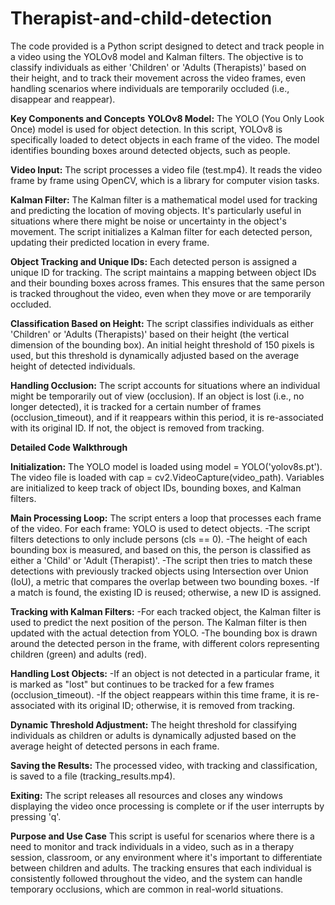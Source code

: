 # Therapist-and-child-detection
The code provided is a Python script designed to detect and track people in a video using the YOLOv8 model and Kalman filters. The objective is to classify individuals as either 'Children' or 'Adults (Therapists)' based on their height, and to track their movement across the video frames, even handling scenarios where individuals are temporarily occluded (i.e., disappear and reappear).

**Key Components and Concepts**
**YOLOv8 Model:**
The YOLO (You Only Look Once) model is used for object detection. In this script, YOLOv8 is specifically loaded to detect objects in each frame of the video. The model identifies bounding boxes around detected objects, such as people.

**Video Input:**
The script processes a video file (test.mp4). It reads the video frame by frame using OpenCV, which is a library for computer vision tasks.

**Kalman Filter:**
The Kalman filter is a mathematical model used for tracking and predicting the location of moving objects. It's particularly useful in situations where there might be noise or uncertainty in the object's movement. The script initializes a Kalman filter for each detected person, updating their predicted location in every frame.

**Object Tracking and Unique IDs:**
Each detected person is assigned a unique ID for tracking. The script maintains a mapping between object IDs and their bounding boxes across frames. This ensures that the same person is tracked throughout the video, even when they move or are temporarily occluded.

**Classification Based on Height:**
The script classifies individuals as either 'Children' or 'Adults (Therapists)' based on their height (the vertical dimension of the bounding box). An initial height threshold of 150 pixels is used, but this threshold is dynamically adjusted based on the average height of detected individuals.

**Handling Occlusion:**
The script accounts for situations where an individual might be temporarily out of view (occlusion). If an object is lost (i.e., no longer detected), it is tracked for a certain number of frames (occlusion_timeout), and if it reappears within this period, it is re-associated with its original ID. If not, the object is removed from tracking.

**Detailed Code Walkthrough**

**Initialization:**
The YOLO model is loaded using model = YOLO('yolov8s.pt').
The video file is loaded with cap = cv2.VideoCapture(video_path).
Variables are initialized to keep track of object IDs, bounding boxes, and Kalman filters.

**Main Processing Loop:**
The script enters a loop that processes each frame of the video.
For each frame:
YOLO is used to detect objects.
-The script filters detections to only include persons (cls == 0).
-The height of each bounding box is measured, and based on this, the person is classified as either a 'Child' or 'Adult (Therapist)'.
-The script then tries to match these detections with previously tracked objects using Intersection over Union (IoU), a metric that compares the overlap between two bounding boxes.
-If a match is found, the existing ID is reused; otherwise, a new ID is assigned.

**Tracking with Kalman Filters:**
-For each tracked object, the Kalman filter is used to predict the next position of the person. The Kalman filter is then updated with the actual detection from YOLO.
-The bounding box is drawn around the detected person in the frame, with different colors representing children (green) and adults (red).

**Handling Lost Objects:**
-If an object is not detected in a particular frame, it is marked as "lost" but continues to be tracked for a few frames (occlusion_timeout).
-If the object reappears within this time frame, it is re-associated with its original ID; otherwise, it is removed from tracking.

**Dynamic Threshold Adjustment:**
The height threshold for classifying individuals as children or adults is dynamically adjusted based on the average height of detected persons in each frame.

**Saving the Results:**
The processed video, with tracking and classification, is saved to a file (tracking_results.mp4).

**Exiting:**
The script releases all resources and closes any windows displaying the video once processing is complete or if the user interrupts by pressing 'q'.

**Purpose and Use Case**
This script is useful for scenarios where there is a need to monitor and track individuals in a video, such as in a therapy session, classroom, or any environment where it's important to differentiate between children and adults. The tracking ensures that each individual is consistently followed throughout the video, and the system can handle temporary occlusions, which are common in real-world situations.
